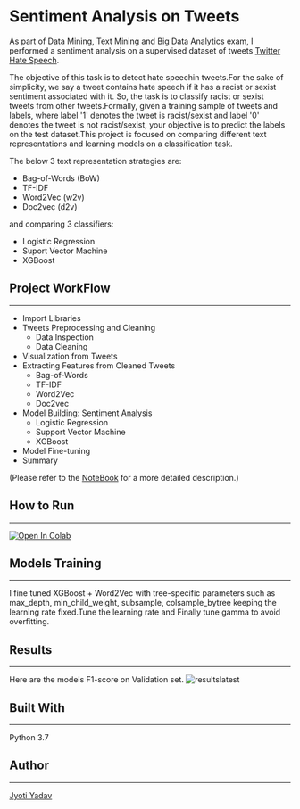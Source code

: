 # Sentiment Analysis on Tweets

As part of Data Mining, Text Mining and Big Data Analytics exam, I performed a sentiment analysis on a  supervised dataset of tweets [Twitter Hate Speech](https://www.kaggle.com/arkhoshghalb/twitter-sentiment-analysis-hatred-speech).

The objective of this task is to detect hate speechin tweets.For the sake of simplicity, we say a tweet contains hate speech if it has a racist or sexist sentiment associated with it. So, the task is to classify racist or sexist tweets from other tweets.Formally, given a training sample of tweets and labels, where label '1' denotes the tweet is racist/sexist and label '0' denotes the tweet is not racist/sexist, your objective is to predict the labels on the test dataset.This project is focused on comparing different text representations and learning models on a classification task.

The below 3 text representation strategies are:
* Bag-of-Words (BoW)
* TF-IDF
* Word2Vec (w2v)
* Doc2vec (d2v)

and comparing 3 classifiers:
* Logistic Regression
* Suport Vector Machine
* XGBoost


## Project WorkFlow
--------------------------------------------
* Import Libraries
* Tweets Preprocessing and Cleaning
    * Data Inspection
    * Data Cleaning
* Visualization from Tweets
* Extracting Features from Cleaned Tweets
    * Bag-of-Words
    * TF-IDF
    * Word2Vec
    * Doc2vec
* Model Building: Sentiment Analysis
    * Logistic Regression
    * Support Vector Machine
    * XGBoost
* Model Fine-tuning
* Summary

(Please refer to the [NoteBook](https://colab.research.google.com/drive/1zLdwPLBOTdNhVMXyFJ1oWxcAC-hytHjq#scrollTo=7uBIlZbCb3JW) for a more detailed description.)

## How to Run
----------
[![Open In Colab](https://colab.research.google.com/assets/colab-badge.svg)](https://colab.research.google.com/drive/1zLdwPLBOTdNhVMXyFJ1oWxcAC-hytHjq#scrollTo=-jQykcI3coHp)


## Models Training
---------------------------------
I fine tuned XGBoost + Word2Vec with  tree-specific parameters such as max_depth, min_child_weight, subsample, colsample_bytree keeping the learning rate fixed.Tune the learning rate and Finally tune gamma to avoid overfitting.


## Results
--------------------------------------
Here are the models F1-score on Validation set.
![resultslatest](https://user-images.githubusercontent.com/72126242/150693346-324ca094-37db-440e-a053-352ffdefc89b.png)

## Built With
---------------------------------
Python 3.7

## Author
-------------------------------
[Jyoti Yadav](https://www.linkedin.com/in/jyoti-yadav-64916b160/)


